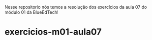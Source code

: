 Nesse repositorio nós temos a resolução dos exercícios da aula 07 do módulo 01 da BlueEdTech!
# exercicios-m01-aula07
